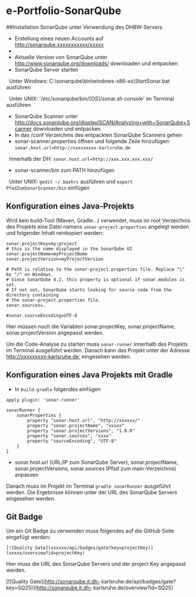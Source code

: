 # e-Portfolio-SonarQube

##Installation SonarQube unter Verwendung des DHBW-Servers

- Erstellung eines neuen Accounts auf http://sonarqube.xxxxxxxxxxx/xxxxx
- 
- Aktuelle Version von SonarQube unter http://www.sonarqube.org/downloads/ downloaden und entpacken
- SonarQube Server starten 

&nbsp;
  Unter Windows: C:\sonarqube\bin\windows-x86-xx\StartSonar.bat ausführen 
  
  &nbsp;
  Unter UNIX: '/etc/sonarqube/bin/[OS]/sonar.sh console' im Terminal ausführen

- SonarQube Scanner unter http://docs.sonarqube.org/display/SCAN/Analyzing+with+SonarQube+Scanner downloaden und entpacken
- In das /conf Verzeichnis des entpackten SonarQube Scanners gehen
- sonar-scanner.properties öffnen und folgende Zeile hinzufügen: `sonar.host.url=http://xxxxxxxxx-karlsruhe.de` 

&nbsp;
  Innerhalb der DH: `sonar.host.url=http://xxx.xxx.xxx.xxx/`

- sonar-scanner/bin zum PATH hinzufügen 

&nbsp;
  Unter UNIX: `gedit ~/.bashrc` ausführen und `export PfadZumSonarScanner/bin` einfügen
  
## Konfiguration eines Java-Projekts
Wird kein build-Tool (Maven, Gradle...) verwendet, muss im root Verzeichnis des Projekts eine Datei namens `sonar-project.properties`
angelegt werden und folgender Inhalt reinkopiert werden:


``` 
sonar.projectKey=my:project
# this is the name displayed in the SonarQube UI
sonar.projectName=myProjectName
sonar.projectVersion=myProjectVersion

# Path is relative to the sonar-project.properties file. Replace "\" by "/" on Windows.
# Since SonarQube 4.2, this property is optional if sonar.modules is set.
# If not set, SonarQube starts looking for source code from the directory containing
# the sonar-project.properties file.
sonar.sources=.

#sonar.sourceEncoding=UTF-8
``` 
Hier müssen noch die Variablen sonar.projectKey, sonar.projectName, sonar.projectVersion angepasst werden.

Um die Code-Analyse zu starten muss `sonar-runner` innerhalb des Projekts im Terminal ausgeführt werden. Danach kann das Projekt unter der Adresse http://xxxxxxxxx-karlsruhe.de` eingesehen werden.

## Konfiguration eines Java Projekts mit Gradle
- In `build.gradle` folgendes einfügen
```
apply plugin: 'sonar-runner'

sonarRunner {
    sonarProperties {
        property "sonar.host.url", "http://xxxxxx/"
        property "sonar.projectName", "xxxxx"
        property "sonar.projectVersions", "1.0.0"
        property "sonar.sources", "xxxx"
        property "sourceEncoding", "UTF-8"
    }
}
```
- sonar.host.url (URL/IP zum SonarQube Server), sonar.projectName, sonar.projectVersions, sonar.sources (Pfad zum main-Verzeichnis) anpassen

Danach muss im Projekt im Terminal `gradle sonarRunner` ausgeführt werden. Die Ergebnisse können unter der URL des SonarQube Servers eingesehen werden.


## Git Badge
Um ein Git Badge zu verwenden muss folgendes auf die GitHub Seite eingefügt werden:
```
[![Quality Gate](xxxxxx/api/badges/gate?key=projectKey)](xxxxx/overview?id=projectKey)
```

Hier muss die URL des SonarQube Servers und der project Key angepasst werden.

[![Quality Gate](http://sonarqube.it.dh-
karlsruhe.de/api/badges/gate?key=SQ25)](http://sonarqube.it.dh-
karlsruhe.de/overview?id=SQ25)


